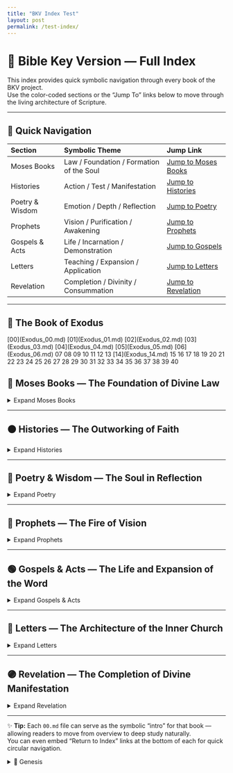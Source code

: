 ```yaml
---
title: "BKV Index Test"
layout: post
permalink: /test-index/
---
```



# 📜 **Bible Key Version — Full Index**

This index provides quick symbolic navigation through every book of the BKV project.  
Use the color-coded sections or the “Jump To” links below to move through the living architecture of Scripture.

---

## 🔗 Quick Navigation

| Section | Symbolic Theme | Jump Link |
| :--- | :--- | :--- |
| <span class="color-moses">Moses Books</span> | Law / Foundation / Formation of the Soul | [Jump to Moses Books](#moses) |
| <span class="color-histories">Histories</span> | Action / Test / Manifestation | [Jump to Histories](#histories) |
| <span class="color-poetry">Poetry & Wisdom</span> | Emotion / Depth / Reflection | [Jump to Poetry](#poetry) |
| <span class="color-prophets">Prophets</span> | Vision / Purification / Awakening | [Jump to Prophets](#prophets) |
| <span class="color-gospels">Gospels & Acts</span> | Life / Incarnation / Demonstration | [Jump to Gospels](#gospels) |
| <span class="color-letters">Letters</span> | Teaching / Expansion / Application | [Jump to Letters](#letters) |
| <span class="color-revelation">Revelation</span> | Completion / Divinity / Consummation | [Jump to Revelation](#revelation) |

---


## <span class="color-moses">📖 The Book of Exodus</span>

<div class="chapter-grid moses">
[00](Exodus_00.md)
[01](Exodus_01.md)
[02](Exodus_02.md)
[03](Exodus_03.md)
[04](Exodus_04.md)
[05](Exodus_05.md)
[06](Exodus_06.md)
<span class="coming-soon">07</span>
<span class="coming-soon">08</span>
<span class="coming-soon">09</span>
<span class="coming-soon">10</span>
<span class="coming-soon">11</span>
<span class="coming-soon">12</span>
<span class="coming-soon">13</span>
[14](Exodus_14.md)
<span class="coming-soon">15</span>
<span class="coming-soon">16</span>
<span class="coming-soon">17</span>
<span class="coming-soon">18</span>
<span class="coming-soon">19</span>
<span class="coming-soon">20</span>
<span class="coming-soon">21</span>
<span class="coming-soon">22</span>
<span class="coming-soon">23</span>
<span class="coming-soon">24</span>
<span class="coming-soon">25</span>
<span class="coming-soon">26</span>
<span class="coming-soon">27</span>
<span class="coming-soon">28</span>
<span class="coming-soon">29</span>
<span class="coming-soon">30</span>
<span class="coming-soon">31</span>
<span class="coming-soon">32</span>
<span class="coming-soon">33</span>
<span class="coming-soon">34</span>
<span class="coming-soon">35</span>
<span class="coming-soon">36</span>
<span class="coming-soon">37</span>
<span class="coming-soon">38</span>
<span class="coming-soon">39</span>
<span class="coming-soon">40</span>
</div>




## 📘 <a id="moses"></a> <span class="color-moses">Moses Books — The Foundation of Divine Law</span>

<details>
<summary>Expand Moses Books</summary>

- [Genesis](Genesis_00.md)
- [Exodus](Exodus_00.md)
- [Leviticus](Leviticus_00.md)
- [Numbers](Numbers_00.md)
- [Deuteronomy](Deuteronomy_00.md)

</details>

---

## 🟤 <a id="histories"></a> <span class="color-histories">Histories — The Outworking of Faith</span>

<details>
<summary>Expand Histories</summary>

- [Joshua](Joshua_00.md)
- [Judges](Judges_00.md)
- [Ruth](Ruth_00.md)
- [1 Samuel](1_Samuel_00.md)
- [2 Samuel](2_Samuel_00.md)
- [1 Kings](1_Kings_00.md)
- [2 Kings](2_Kings_00.md)
- [1 Chronicles](1_Chronicles_00.md)
- [2 Chronicles](2_Chronicles_00.md)
- [Ezra](Ezra_00.md)
- [Nehemiah](Nehemiah_00.md)
- [Esther](Esther_00.md)

</details>

---

## 💜 <a id="poetry"></a> <span class="color-poetry">Poetry & Wisdom — The Soul in Reflection</span>

<details>
<summary>Expand Poetry</summary>

- [Job](Job_00.md)
- [Psalms](Psalms_00.md)
- [Proverbs](Proverbs_00.md)
- [Ecclesiastes](Ecclesiastes_00.md)
- [Song of Solomon](Song_of_Solomon_00.md)

</details>

---

## 🔴 <a id="prophets"></a> <span class="color-prophets">Prophets — The Fire of Vision</span>

<details>
<summary>Expand Prophets</summary>

- [Isaiah](Isaiah_00.md)
- [Jeremiah](Jeremiah_00.md)
- [Lamentations](Lamentations_00.md)
- [Ezekiel](Ezekiel_00.md)
- [Daniel](Daniel_00.md)
- [Hosea](Hosea_00.md)
- [Joel](Joel_00.md)
- [Amos](Amos_00.md)
- [Obadiah](Obadiah_00.md)
- [Jonah](Jonah_00.md)
- [Micah](Micah_00.md)
- [Nahum](Nahum_00.md)
- [Habakkuk](Habakkuk_00.md)
- [Zephaniah](Zephaniah_00.md)
- [Haggai](Haggai_00.md)
- [Zechariah](Zechariah_00.md)
- [Malachi](Malachi_00.md)

</details>

---

## 🟢 <a id="gospels"></a> <span class="color-gospels">Gospels & Acts — The Life and Expansion of the Word</span>

<details>
<summary>Expand Gospels & Acts</summary>

- [Matthew](Matthew_00.md)
- [Mark](Mark_00.md)
- [Luke](Luke_00.md)
- [John](John_00.md)
- [Acts](Acts_00.md)

</details>

---

## 🔵 <a id="letters"></a> <span class="color-letters">Letters — The Architecture of the Inner Church</span>

<details>
<summary>Expand Letters</summary>

- [Romans](Romans_00.md)
- [1 Corinthians](1_Corinthians_00.md)
- [2 Corinthians](2_Corinthians_00.md)
- [Galatians](Galatians_00.md)
- [Ephesians](Ephesians_00.md)
- [Philippians](Philippians_00.md)
- [Colossians](Colossians_00.md)
- [1 Thessalonians](1_Thessalonians_00.md)
- [2 Thessalonians](2_Thessalonians_00.md)
- [1 Timothy](1_Timothy_00.md)
- [2 Timothy](2_Timothy_00.md)
- [Titus](Titus_00.md)
- [Philemon](Philemon_00.md)
- [Hebrews](Hebrews_00.md)
- [James](James_00.md)
- [1 Peter](1_Peter_00.md)
- [2 Peter](2_Peter_00.md)
- [1 John](1_John_00.md)
- [2 John](2_John_00.md)
- [3 John](3_John_00.md)
- [Jude](Jude_00.md)

</details>

---

## 🟣 <a id="revelation"></a> <span class="color-revelation">Revelation — The Completion of Divine Manifestation</span>

<details>
<summary>Expand Revelation</summary>

- [Revelation](Revelation_00.md)

</details>

---

✨ **Tip:** Each `00.md` file can serve as the symbolic “intro” for that book — allowing readers to move from overview to deep study naturally.  
You can even embed “Return to Index” links at the bottom of each for quick circular navigation.



<details>
  <summary>📜 Genesis</summary>
  <ul>
    <li><a href="/Genesis_01.md">Chapter 1</a></li>
    <li><a href="/Genesis_02.md">Chapter 2</a></li>
    <li><a href="/Genesis_03.md">Chapter 3</a></li>
  </ul>
</details>

